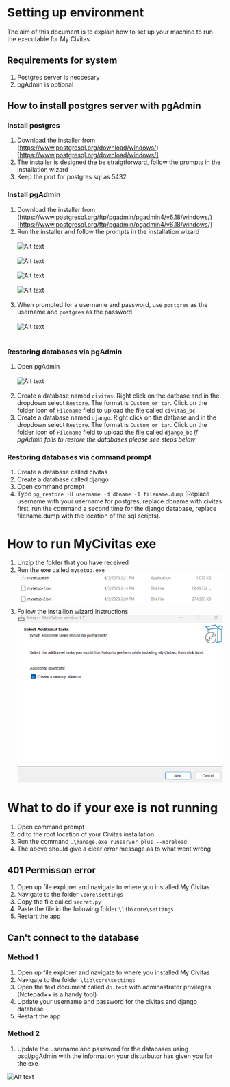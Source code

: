 # Setting up environment

The aim of this document is to explain how to set up your machine to run the executable for My Civitas

## Requirements for system
1. Postgres server is neccesary
2. pgAdmin is optional

## How to install postgres server with pgAdmin
### Install postgres
1. Download the installer from (https://www.postgresql.org/download/windows/)[https://www.postgresql.org/download/windows/] 
2. The installer is designed the be straigtforward, follow the prompts in the installation wizard
3. Keep the port for postgres sql as 5432

### Install pgAdmin
1. Download the installer from (https://www.postgresql.org/ftp/pgadmin/pgadmin4/v6.18/windows/)[https://www.postgresql.org/ftp/pgadmin/pgadmin4/v6.18/windows/]
2. Run the installer and follow the prompts in the installation wizard
<br/><br/>
![Alt text](./documentation/pgadmin1.png)
<br/><br/>
![Alt text](./documentation/pgadmin2.png)
<br/><br/>
![Alt text](./documentation/pgadmin3.png)
<br/><br/>
![Alt text](./documentation/pgadmin4.png)
<br/><br/>
3. When prompted for a username and password, use `postgres` as the username and `postgres` as the password 
<br/><br/>
![Alt text](./documentation/pgadmin6.png)
<br/><br/>

### Restoring databases via pgAdmin
1. Open pgAdmin
<br></br>
![Alt text](./documentation/pgadmin5.png)
<br></br>
2. Create a database named `civitas`. Right click on the datbase and in the dropdown select `Restore`. The format is `Custom or tar`. Click on the folder icon of `Filename` field to upload the file called `civitas_bc`
3. Create a database named `django`. Right click on the datbase and in the dropdown select `Restore`. The format is `Custom or tar`. Click on the folder icon of `Filename` field to upload the file called `django_bc`
*If pgAdmin fails to restore the databases please see steps below*

### Restoring databases via command prompt
1. Create a database called civitas
2. Create a database called django
3. Open command prompt
4. Type `pg_restore -U username -d dbname -1 filename.dump` (Replace username with your username for postgres, replace dbname with civitas first, run the command a second time for the django database, replace filename.dump with the location of the sql scripts).

# How to run MyCivitas exe
1. Unzip the folder that you have received
2. Run the exe called `mysetup.exe`
![Alt text](./documentation/setup1.png)
3. Follow the installion wizard instructions
![Alt text](./documentation/setup2.png)

# What to do if your exe is not running
1. Open command prompt
2. cd to the root location of your Civitas installation
3. Run the command `.\manage.exe runserver_plus --noreload`
4. The above should give a clear error message as to what went wrong

## 401 Permisson error
1. Open up file explorer and navigate to where you installed My Civitas
2. Navigate to the folder `\core\settings`
3. Copy the file called `secret.py`
4. Paste the file in the following folder `\lib\core\settings`
5. Restart the app

## Can't connect to the database

### Method 1
1. Open up file explorer and navigate to where you installed My Civitas
2. Navigate to the folder `\lib\core\settings`
3. Open the text document called `db.text` with adminastrator privileges (Notepad++ is a handy tool)
4. Update your username and password for the civitas and django database
4. Restart the app

### Method 2
1. Update the username and password for the databases using psql/pgAdmin with the information your disturbutor has given you for the exe

![Alt text](./documentation/final.png)